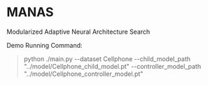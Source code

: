 # MANAS
Modularized Adaptive Neural Architecture Search

Demo Running Command:
> python ./main.py --dataset Cellphone --child_model_path "../model/Cellphone_child_model.pt" --controller_model_path "../model/Cellphone_controller_model.pt"

